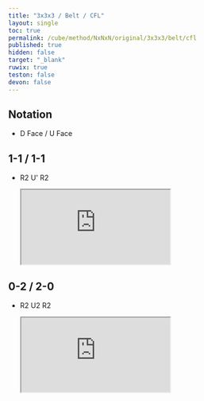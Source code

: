```yaml
---
title: "3x3x3 / Belt / CFL"
layout: single
toc: true
permalink: /cube/method/NxNxN/original/3x3x3/belt/cfl
published: true
hidden: false
target: "_blank"
ruwix: true
teston: false
devon: false
---
```

<span
  id     = "cube"
  teston = "{{page.teston}}"
  devon  = "{{page.devon}}" >
</span>

<head>
  <base target = "{{page.target}}">
</head>



## Notation

- D Face / U Face



## 1-1 / 1-1

- R2 U' R2

  <iframe
    src = "https://ruwix.com/widget/3d/?alg=R2%20U'%20R2'&colored=d/m%20u/m%20frD%20brD%20flU%20blU%20F%20FL%20FR%20B%20BL%20BR%20L%20R&hover=9&speed=500&flags=canvas"
  ></iframe>



## 0-2 / 2-0

- R2 U2 R2

  <iframe
    src = "https://ruwix.com/widget/3d/?alg=R2%20U2'%20R2'&colored=d/m%20u/m%20frD%20brD%20flU%20blU%20F%20FL%20FR%20B%20BL%20BR%20L%20R&hover=9&speed=500&flags=canvas"
  ></iframe>
